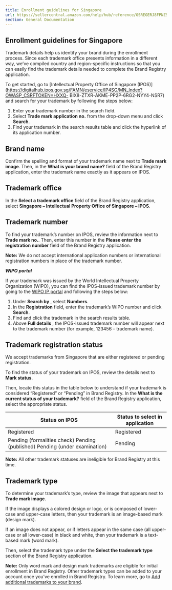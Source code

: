 ```yaml
---
title: Enrollment guidelines for Singapore
url: https://sellercentral.amazon.com/help/hub/reference/GSREGERJ8FPNZ59C
section: General Documentation
---
```


## Enrollment guidelines for Singapore

Trademark details help us identify your brand during the enrollment process.
Since each trademark office presents information in a different way, we’ve
compiled country and region-specific instructions so that you can easily find
the trademark details needed to complete the Brand Registry application.

To get started, go to [Intellectual Property Office of Singapore
(IPOS)](https://digitalhub.ipos.gov.sg/FAMN/eservice/IP4SG/MN_Index?OWASP_CSRFTOKEN=HXXQ-
BIX8-ZTXR-AKME-PP2P-6RG2-NYY4-NSR7) and search for your trademark by following
the steps below:  

  1. Enter your trademark number in the search field.
  2. Select **Trade mark application no.** from the drop-down menu and click **Search**.
  3. Find your trademark in the search results table and click the hyperlink of its application number.

## Brand name

Confirm the spelling and format of your trademark name next to **Trade mark
image**. Then, in the **What is your brand name?** field of the Brand Registry
application, enter the trademark name exactly as it appears on IPOS.

## Trademark office

In the **Select a trademark office** field of the Brand Registry application,
select **Singapore – Intellectual Property Office of Singapore – IPOS**.

## Trademark number

To find your trademark’s number on IPOS, review the information next to
**Trade mark no.**. Then, enter this number in the **Please enter the
registration number** field of the Brand Registry application.

**Note:** We do not accept international application numbers or international
registration numbers in place of the trademark number.

**_WIPO portal_**

If your trademark was issued by the World Intellectual Property Organization
(WIPO), you can find the IPOS-issued trademark number by going to the [WIPO IP
portal](https://www3.wipo.int/branddb/en/) and following the steps below:  

  1. Under **Search by** , select **Numbers**.
  2. In the **Registration** field, enter the trademark’s WIPO number and click **Search**. 
  3. Find and click the trademark in the search results table. 
  4. Above **Full details** , the IPOS-issued trademark number will appear next to the trademark number (for example, 123456 – trademark name). 

## Trademark registration status

We accept trademarks from Singapore that are either registered or pending
registration.

To find the status of your trademark on IPOS, review the details next to
**Mark status**.

Then, locate this status in the table below to understand if your trademark is
considered “Registered” or “Pending” in Brand Registry. In the **What is the
current status of your trademark?** field of the Brand Registry application,
select the appropriate status.

**Status on IPOS** | **Status to select in application**  
---|---  
Registered | Registered  
Pending (formalities check) Pending (published) Pending (under examination) | Pending  
  
**Note:** All other trademark statuses are ineligible for Brand Registry at
this time.

## Trademark type

To determine your trademark’s type, review the image that appears next to
**Trade mark image**.

If the image displays a colored design or logo, or is composed of lower-case
and upper-case letters, then your trademark is an image-based mark (design
mark).

If an image does not appear, or if letters appear in the same case (all upper-
case or all lower-case) in black and white, then your trademark is a text-
based mark (word mark).

Then, select the trademark type under the **Select the trademark type**
section of the Brand Registry application.

**Note:** Only word mark and design mark trademarks are eligible for initial
enrollment in Brand Registry. Other trademark types can be added to your
account once you’ve enrolled in Brand Registry. To learn more, go to [Add
additional trademarks to your brand](/help/hub/reference/GQCYJTBSFZK8HGN6).

